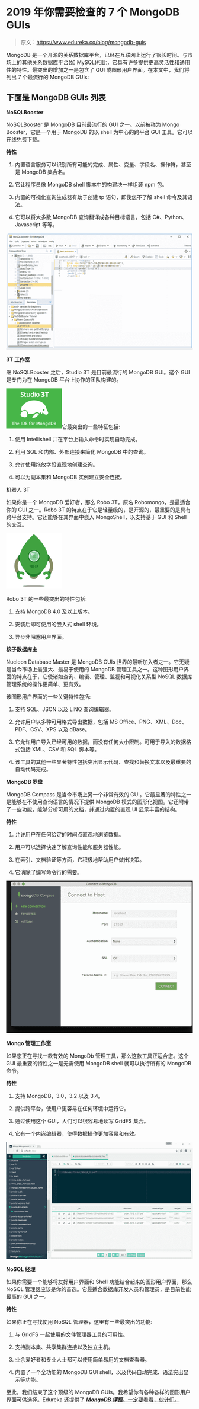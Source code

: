 # 2019 年你需要检查的 7 个 MongoDB GUIs

> 原文：<https://www.edureka.co/blog/mongodb-guis>

MongoDB 是一个开源的关系数据库平台，已经在互联网上运行了很长时间。与市场上的其他关系数据库平台(如 MySQL)相比，它具有许多提供更高灵活性和通用性的特性。最突出的增加之一是包含了 GUI 或图形用户界面。在本文中，我们将列出 7 个最流行的 MongoDB GUIs:

## 下面是 MongoDB GUIs 列表

**NoSQLBooster**

NoSQLBooster 是 MongoDB 目前最流行的 GUI 之一。以前被称为 Mongo Booster，它是一个用于 MongoDB 的以 shell 为中心的跨平台 GUI 工具。它可以在线免费下载。

**特性**

1.  内置语言服务可以识别所有可能的完成、属性、变量、字段名、操作符，甚至是 MongoDB 集合名。

2.  它让程序员像 MongoDB shell 脚本中的构建块一样组装 npm 包。

3.  内置的可视化查询生成器有助于创建 tp 语句，即使您不了解 shell 命令及其语法。

4.  它可以将大多数 MongoDB 查询翻译成各种目标语言，包括 C#、Python、Javascript 等等。

![nosqlbooster-mongodb-gui](img/41ca76ebf02f5ea5a9365046145a7fb8.png)

**3T 工作室**

继 NoSQLBooster 之后，Studio 3T 是目前最流行的 MongoDB GUI。这个 GUI 是专门为在 MongoDB 平台上协作的团队构建的。

![studio-3T](img/ccaa8a1dd4b356bf46d6ba39604d453e.png)它最突出的一些特征包括:

1.  使用 Intellishell 并在平台上输入命令时实现自动完成。

2.  利用 SQL 和内部、外部连接来简化 MongoDB 中的查询。

3.  允许使用拖放字段直观地创建查询。

4.  可以为副本集和 MongoDB 实例建立安全连接。

机器人 3T

如果你是一个 MongoDB 爱好者，那么 Robo 3T，原名 Robomongo，是最适合你的 GUI 之一。Robo 3T 的特点在于它是轻量级的，是开源的，最重要的是具有跨平台支持。它还能够在其界面中嵌入 MongoShell，以支持基于 GUI 和 Shell 的交互。

![Robo 3T MongoDB GUI](img/4fbb1ae06daaf1f00aad069b2efad4c7.png)

Robo 3T 的一些最突出的特性包括:

1.  支持 MongoDB 4.0 及以上版本。

2.  安装后即可使用的嵌入式 shell 环境。

3.  异步非阻塞用户界面。

**核子数据库主**

Nucleon Database Master 是 MongoDB GUIs 世界的最新加入者之一。它无疑是当今市场上最强大、最易于使用的 MongoDB 管理工具之一。这种图形用户界面的特点在于，它使诸如查询、编辑、管理、监视和可视化关系型 NoSQL 数据库管理系统的操作更简单、更有效。

该图形用户界面的一些关键特性包括:

1.  支持 SQL、JSON 以及 LINQ 查询编辑器。

2.  允许用户以多种可用格式导出数据，包括 MS Office、PNG、XML、Doc、PDF、CSV、XPS 以及 dBase。

3.  它允许用户导入已经可用的数据，而没有任何大小限制。可用于导入的数据格式包括 XML、CSV 和 SQL 脚本等。

4.  该工具的其他一些显著特性包括突出显示代码、查找和替换文本以及最重要的自动代码完成。

**MongoDB 罗盘**

MongoDB Compass 是当今市场上另一个非常有效的 GUI。它最显著的特性之一是能够在不使用查询语言的情况下提供 MongoDB 模式的图形化视图。它还附带了一些功能，能够分析可用的文档，并通过内置的直观 UI 显示丰富的结构。

**特性**

1.  允许用户在任何给定的时间点直观地浏览数据。

2.  用户可以选择快速了解查询性能和服务器性能。

3.  在索引、文档验证等方面，它积极地帮助用户做出决策。

4.  它消除了编写命令行的需要。

![MongoDB Compass](img/a27dcf377c5fef8fb0d1c03d7856904e.png)

**Mongo 管理工作室**

如果您正在寻找一款有效的 MongoDb 管理工具，那么这款工具正适合您。这个 GUI 最重要的特性之一是无需使用 MongoDB shell 就可以执行所有的 MongoDB 命令。

**特性**

1.  支持 MongoDB，3.0，3.2 以及 3.4。

2.  提供跨平台，使用户更容易在任何环境中运行它。

3.  通过使用这个 GUI，人们可以很容易地读写 GridFS 集合。

4.  它有一个内嵌编辑器，使得数据操作更加容易和有效。

![Mongo Management Studio - MongoDB GUI](img/9b60bf6988a2fb92b82604bdef8b1f78.png)

**NoSQL 经理**

如果你需要一个能够将友好用户界面和 Shell 功能结合起来的图形用户界面，那么 NoSQL 管理器应该是你的首选。它最适合数据库开发人员和管理员，是目前性能最高的 GUI 之一。

**特性**

如果你正在寻找使用 NoSQL 管理器，这里有一些最突出的功能:

1.  与 GridFS 一起使用的文件管理器工具的可用性。

2.  支持副本集、共享集群连接以及独立主机。

3.  业余爱好者和专业人士都可以使用简单易用的文档查看器。

4.  内置了一个全功能的 MongoDB GUI shell，以及代码自动完成、语法突出显示等功能。

至此，我们结束了这个顶级的 MongoDB GUIs。我希望你有各种各样的图形用户界面可供选择。Edureka 还提供了 [***MongoDB 课程***。一定要看看，伙计们。](https://www.edureka.co/mongodb-certification-training)